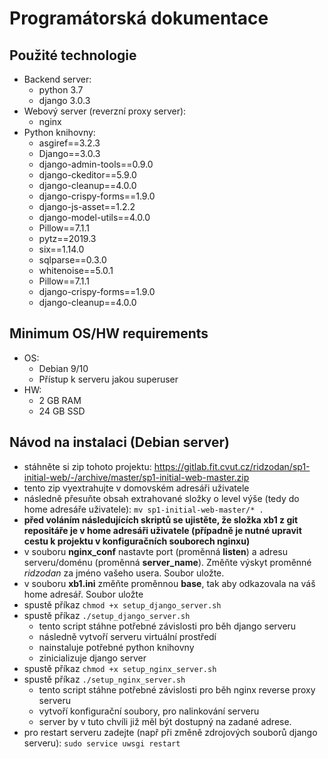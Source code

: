 # Programátorská dokumentace
## Použité technologie
- Backend server:
    - python 3.7
    - django 3.0.3
- Webový server (reverzní proxy server):
    - nginx
- Python knihovny:
    - asgiref==3.2.3
    - Django==3.0.3
    - django-admin-tools==0.9.0
    - django-ckeditor==5.9.0
    - django-cleanup==4.0.0
    - django-crispy-forms==1.9.0
    - django-js-asset==1.2.2
    - django-model-utils==4.0.0
    - Pillow==7.1.1
    - pytz==2019.3
    - six==1.14.0
    - sqlparse==0.3.0
    - whitenoise==5.0.1
    - Pillow==7.1.1
    - django-crispy-forms==1.9.0
    - django-cleanup==4.0.0

## Minimum OS/HW requirements
- OS:
    - Debian 9/10
    - Přístup k serveru jakou superuser
- HW:
    - 2 GB RAM
    - 24 GB SSD


## Návod na instalaci (Debian server)
- stáhněte si zip tohoto projektu: https://gitlab.fit.cvut.cz/ridzodan/sp1-initial-web/-/archive/master/sp1-initial-web-master.zip
- tento zip vyextrahujte v domovském adresáři uživatele
- následně přesuňte obsah extrahované složky o level výše (tedy do home adresáře uživatele): `mv sp1-initial-web-master/* .`
- **před voláním následujících skriptů se ujistěte, že složka xb1 z git repositáře je v home adresáři uživatele (případně je nutné upravit cestu k projektu v konfiguračních souborech  nginxu)**
- v souboru **nginx_conf** nastavte port (proměnná **listen**) a adresu serveru/doménu (proměnná **server_name**). Změňte výskyt proměnné *ridzodan* za jméno vašeho usera. Soubor uložte.
- v souboru **xb1.ini** změňte proměnnou **base**, tak aby odkazovala na váš home adresář. Soubor uložte
- spustě příkaz `chmod +x setup_django_server.sh`
- spustě příkaz `./setup_django_server.sh`
    - tento script stáhne potřebné závislosti pro běh django serveru
    - následně vytvoří serveru virtuální prostředí
    - nainstaluje potřebné python knihovny
    - zinicializuje django server
- spustě příkaz `chmod +x setup_nginx_server.sh`
- spustě příkaz `./setup_nginx_server.sh`
    - tento script stáhne potřebné závislosti pro běh nginx reverse proxy serveru
    - vytvoří konfigurační soubory, pro nalinkování serveru
    - server by v tuto chvíli již měl být dostupný na zadané adrese.
- pro restart serveru zadejte (např při změně zdrojových souborů django serveru): `sudo service uwsgi restart`